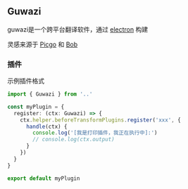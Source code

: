 ## Guwazi

guwazi是一个跨平台翻译软件，通过 [electron]() 构建

灵感来源于 [Picgo]() 和 [Bob]()

### 插件

示例插件格式

```ts
import { Guwazi } from '..'

const myPlugin = {
  register: (ctx: Guwazi) => {
    ctx.helper.beforeTransformPlugins.register('xxx', {
      handle(ctx) {
        console.log('[我是打印插件，我正在执行中]:')
        // console.log(ctx.output)
      }
    })
  }
}

export default myPlugin
```

